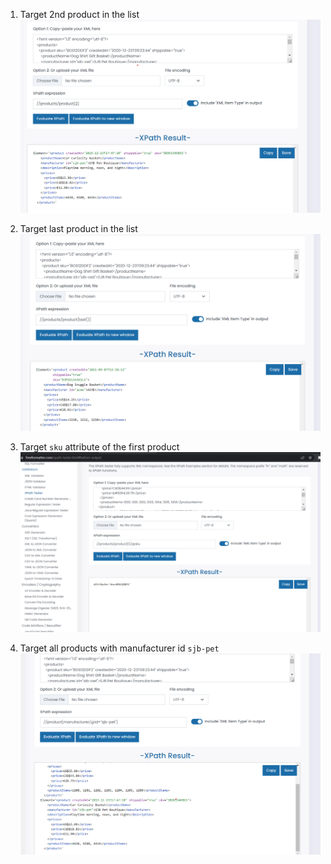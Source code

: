 1. Target 2nd product in the list
![image info](../assignments/second%20position.png)

2. Target last product in the list
![image info](../assignments/last.png)

3. Target `sku` attribute of the first product
![image info](../assignments/3.png)

4. Target all products with manufacturer id `sjb-pet`
![image info](../assignments/4.png)
